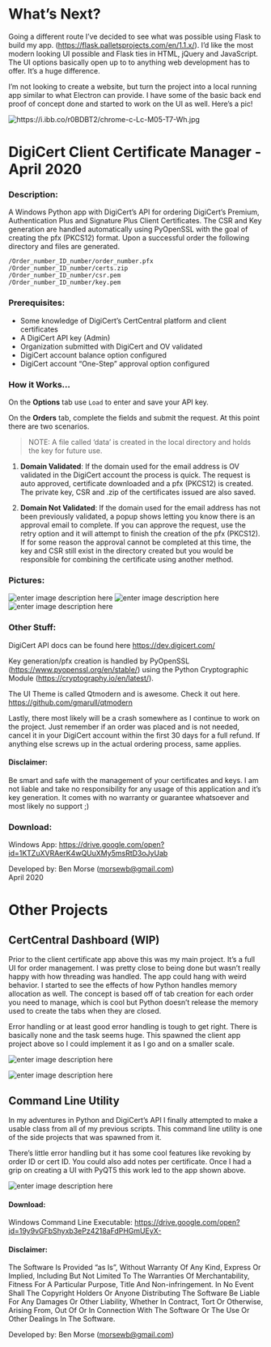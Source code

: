 <h1 id="whats-next">What’s Next?</h1>
<p>Going a different route I’ve decided to see what was possible using Flask to build my app. (<a href="https://flask.palletsprojects.com/en/1.1.x/">https://flask.palletsprojects.com/en/1.1.x/</a>). I’d like the most modern looking UI possible and Flask ties in HTML, jQuery and JavaScript. The UI options basically open up to to anything web development has to offer. It’s a huge difference.</p>
<p>I’m not looking to create a website, but turn the project into a local running app similar to what Electron can provide. I have some of the basic back end proof of concept done and started to work on the UI as well. Here’s a pic!</p>
<p><img src="https://i.ibb.co/r0BDBT2/chrome-c-Lc-M05-T7-Wh.jpg" alt="https://i.ibb.co/r0BDBT2/chrome-c-Lc-M05-T7-Wh.jpg"></p>
<h1 id="digicert-client-certificate-manager---april-2020">DigiCert Client Certificate Manager - April 2020</h1>
<h3 id="description">Description:</h3>
<p>A Windows Python app with DigiCert’s API for ordering DigiCert’s Premium, Authentication Plus and Signature Plus Client Certificates. The CSR and Key generation are handled automatically using PyOpenSSL with the goal of creating the pfx (PKCS12) format. Upon a successful order the following directory and files are generated.</p>
<pre><code>/Order_number_ID_number/order_number.pfx
/Order_number_ID_number/certs.zip
/Order_number_ID_number/csr.pem
/Order_number_ID_number/key.pem
</code></pre>
<h3 id="prerequisites">Prerequisites:</h3>
<ul>
<li>Some knowledge of DigiCert’s CertCentral platform and client certificates</li>
<li>A DigiCert API key (Admin)</li>
<li>Organization submitted with DigiCert and OV validated</li>
<li>DigiCert account balance option configured</li>
<li>DigiCert account “One-Step” approval option configured</li>
</ul>
<h3 id="how-it-works..">How it Works…</h3>
<p>On the <strong>Options</strong> tab use <code>Load</code> to enter and save your API key.</p>
<p>On the <strong>Orders</strong> tab, complete the fields and submit the request. At this point there are two scenarios.</p>
<blockquote>
<p>NOTE: A file called ‘data’ is created in the local directory and holds the key for future use.</p>
</blockquote>
<ol>
<li>
<p><strong>Domain Validated</strong>: If the domain used for the email address is OV validated in the DigiCert account the process is quick. The request is auto approved, certificate downloaded and a pfx (PKCS12) is created. The private key, CSR and .zip of the certificates issued are also saved.</p>
</li>
<li>
<p><strong>Domain Not Validated</strong>: If the domain used for the email address has not been previously validated, a popup shows letting you know there is an approval email to complete. If you can approve the request, use the retry option and it will attempt to finish the creation of the pfx (PKCS12). If for some reason the approval cannot be completed at this time, the key and CSR still exist in the directory created but you would be responsible for combining the certificate using another method.</p>
</li>
</ol>
<h3 id="pictures">Pictures:</h3>
<p><img src="https://i.ibb.co/NN11x5r/ccm-v2-c2jy-IZTJTs.jpg" alt="enter image description here">  <img src="https://i.ibb.co/HzjhmGT/ccm-v2-LOAEp1r-Pj-I.jpg" alt="enter image description here">  <img src="https://i.ibb.co/vd872Xn/ccm-v2-s-Q7ub-Al-Ax-M.jpg" alt="enter image description here"></p>
<h3 id="other-stuff">Other Stuff:</h3>
<p>DigiCert API docs can be found here <a href="https://dev.digicert.com/">https://dev.digicert.com/</a></p>
<p>Key generation/pfx creation is handled by PyOpenSSL (<a href="https://www.pyopenssl.org/en/stable/">https://www.pyopenssl.org/en/stable/</a>) using the Python Cryptographic Module (<a href="https://cryptography.io/en/latest/">https://cryptography.io/en/latest/</a>).</p>
<p>The UI Theme is called Qtmodern and is awesome. Check it out here. <a href="https://github.com/gmarull/qtmodern">https://github.com/gmarull/qtmodern</a></p>
<p>Lastly, there most likely will be a crash somewhere as I continue to work on the project. Just remember if an order was placed and is not needed, cancel it in your DigiCert account within the first 30 days for a full refund. If anything else screws up in the actual ordering process, same applies.</p>
<h4 id="disclaimer">Disclaimer:</h4>
<p>Be smart and safe with the management of your certificates and keys. I am not liable and take no responsibility for any usage of this application and it’s key generation. It comes with no warranty or guarantee whatsoever and most likely no support ;)</p>
<h3 id="download">Download:</h3>
<p>Windows App: <a href="https://drive.google.com/open?id=1KTZuXVRAerK4wQUuXMy5msRtD3oJyUab">https://drive.google.com/open?id=1KTZuXVRAerK4wQUuXMy5msRtD3oJyUab</a></p>
<p>Developed by: Ben Morse (<a href="mailto:morsewb@gmail.com">morsewb@gmail.com</a>)<br>
April 2020</p>
<h1 id="other-projects">Other Projects</h1>
<h2 id="certcentral-dashboard-wip">CertCentral Dashboard (WIP)</h2>
<p>Prior to the client certificate app above this was my main project. It’s a full UI for order management. I was pretty close to being done but wasn’t really happy with how threading was handled. The app could hang with weird behavior. I started to see the effects of how Python handles memory allocation as well. The concept is based off of tab creation for each order you need to manage, which is cool but Python doesn’t release the memory used to create the tabs when they are closed.</p>
<p>Error handling or at least good error handling is tough to get right. There is basically none and the task seems huge. This spawned the client app project above so I could implement it as I go and on a smaller scale.</p>
<p><img src="https://i.ibb.co/5xX23Xv/dash.jpg" alt="enter image description here"></p>
<p><img src="https://i.ibb.co/J503bhd/dash2.jpg" alt="enter image description here"></p>
<h2 id="command-line-utility">Command Line Utility</h2>
<p>In my adventures in Python and DigiCert’s API I finally attempted to make a usable class from all of my previous scripts. This command line utility is one of the side projects that was spawned from it.</p>
<p>There’s little error handling but it has some cool features like revoking by order ID or cert ID. You could also add notes per certificate. Once I had a grip on creating a UI with PyQT5 this work led to the app shown above.</p>
<p><img src="https://i.ibb.co/zrLjk5q/cmd-line.jpg" alt="enter image description here"></p>
<h4 id="download-1">Download:</h4>
<p>Windows Command Line Executable: <a href="https://drive.google.com/open?id=19y9vGFbShyxb3ePz4218aFdPHGmUEyX-">https://drive.google.com/open?id=19y9vGFbShyxb3ePz4218aFdPHGmUEyX-</a></p>
<h4 id="disclaimer-1">Disclaimer:</h4>
<p>The Software Is Provided “as Is”, Without Warranty Of Any Kind, Express Or Implied, Including But Not Limited To The Warranties Of Merchantability, Fitness For A Particular Purpose, Title And Non-infringement. In No Event Shall The Copyright Holders Or Anyone Distributing The Software Be Liable For Any Damages Or Other Liability, Whether In Contract, Tort Or Otherwise, Arising From, Out Of Or In Connection With The Software Or The Use Or Other Dealings In The Software.</p>
<p>Developed by: Ben Morse (<a href="mailto:morsewb@gmail.com">morsewb@gmail.com</a>)</p>

